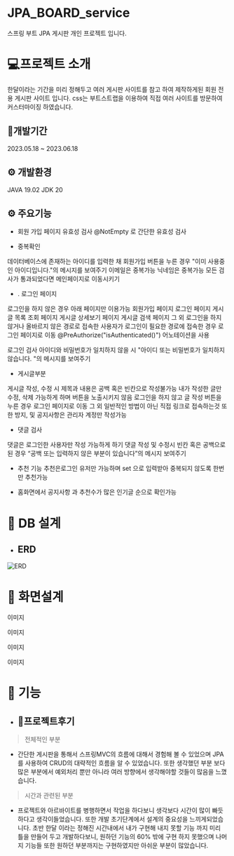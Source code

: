 # JPA_BOARD_service

스프링 부트 JPA 게시판 개인 프로젝트 입니다.

# 💻프로젝트 소개
한달이라는 기간을 미리 정해두고 여러 게시판 사이트를 참고 하여 제작하게된 회원 전용 게시판 사이트 입니다.
css는 부트스트랩을 이용하여 직접 여러 사이트를 방문하여 커스터마이징 하였습니다.

## 📅개발기간

2023.05.18 ~ 2023.06.18

## ⚙ 개발환경

JAVA 19.02
JDK 20

## ⚙ 주요기능

* 회원 가입 페이지
유효성 검사
@NotEmpty 로 간단한 유효성 검사

 * 중복확인

데이터베이스에 존재하는 아이디를 입력한 채 회원가입 버튼을 누른 경우 "이미 사용중인 아이디입니다."의 메시지를 보여주기
이메일은 중복가능
닉네임은 중복가능
모든 검사가 통과되었다면 메인페이지로 이동시키기

* . 로그인 페이지

로그인을 하지 않은 경우 아래 페이지만 이용가능
회원가입 페이지
로그인 페이지
게시글 목록 조회 페이지
게시글 상세보기 페이지
게시글 검색 페이지
그 외 로그인을 하지 않거나 올바르지 않은 경로로 접속한 사용자가 로그인이 필요한 경로에 접속한 경우 로그인 페이지로 이동
@PreAuthorize("isAuthenticated()") 어노테이션을 사용

로그인 검사
아이디와 비밀번호가 일치하지 않을 시 "아이디 또는 비밀번호가 일치하지 않습니다. "의 메시지를 보여주기


* 게시글부분

게시글 작성, 수정 시 제목과 내용은 공백 혹은 빈칸으로 작성불가능
내가 작성한 글만 수정, 삭제 가능하게 하며 버튼을 노출시키지 않음 로그인을 하지 않고 글 작성 버튼을 누른 경우 로그인 페이지로 이동
그 외 일반적인 방법이 아닌 직접 링크로 접속하는것 또한 방지, 및 공지사항은 관리자 계정만 작성가능

*  댓글 검사

댓글은 로그인한 사용자만 작성 가능하게 하기
댓글 작성 및 수정시 빈칸 혹은 공백으로 된 경우 “공백 또는 입력하지 않은 부분이 있습니다”의 메시지 보여주기

* 추천 기능
  추천은로그인 유저만 가능하며 set 으로 입력받아 중복되지 않도록 한번만 추천가능

* 홈화면에서 공지사항 과 추천수가 많은 인기글 순으로 확인가능


# 🧰 DB 설계

+ ## ERD
![ERD](https://github.com/taehyeon1222/JPA_board/assets/129807676/96443dff-d496-45b7-86ae-19e7f07538a5)

# 🧹 화면설계

이미지

이미지

이미지

이미지

# 🔨 기능



+ ## 💭프로젝트후기

> 전체적인 부분
+ 간단한 게시판을 통해서 스프링MVC의 흐름에 대해서 경험해 볼 수 있었으며 JPA를 사용하여 CRUD의 대략적인 흐름을 알 수 있었습니다.
  또한 생각했던 부분 보다 많은 부분에서 예외처리 뿐만 아니라 여러 방향에서 생각해야할 것들이 많음을 느꼈습니다.

  
 > 시간과 관련된 부분 
+ 프로젝트와 아르바이트를 병행하면서 작업을 하다보니 생각보다 시간이 많이 빠듯하다고 생각이들었습니다.
또한 개발 초기단계에서 설계의 중요성을 느끼게되었습니다.
초반 한달 이라는 정해진 시간내에서 내가 구현해 내지 못할 기능 까지 미리 틀을 만들어 두고 개발하다보니,
원하던 기능의 60% 밖에 구현 하지 못했으며 나머지 기능들 또한 원하던 부분까지는 구현하였지만 아쉬운 부분이 많았습니다.
